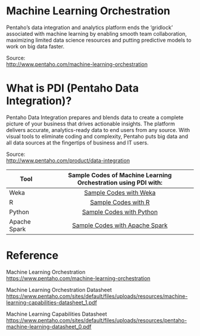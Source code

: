 # Machine Learning Orchestration

Pentaho’s data integration and analytics platform ends the ‘gridlock’ associated with machine learning by enabling smooth team collaboration, maximizing limited data science resources and putting predictive models to work on big data faster.

Source:<BR>
http://www.pentaho.com/machine-learning-orchestration <BR>

# What is PDI (Pentaho Data Integration)?

Pentaho Data Integration prepares and blends data to create a complete picture of your business that drives actionable insights. The platform delivers accurate, analytics-ready data to end users from any source. With visual tools to eliminate coding and complexity, Pentaho puts big data and all data sources at the fingertips of business and IT users.

Source: <BR>
http://www.pentaho.com/product/data-integration<BR>


| Tool | Sample Codes of Machine Learning Orchestration using PDI with:|
| ------------- |:-------------:|
| Weka | [Sample Codes with Weka](https://github.com/caiomsouza/machine-learning-orchestration/tree/master/samples/weka) | 
| R    | [Sample Codes with R](https://github.com/caiomsouza/machine-learning-orchestration/tree/master/samples/r)    | 
| Python | [Sample Codes with Python](https://github.com/caiomsouza/machine-learning-orchestration/tree/master/samples/python) | 
| Apache Spark | [Sample Codes with Apache Spark](https://github.com/caiomsouza/machine-learning-orchestration/tree/master/samples/apache-spark-ml)  | 



# Reference

Machine Learning Orchestration <BR>
https://www.pentaho.com/machine-learning-orchestration <BR>

Machine Learning Orchestration Datasheet<BR>
https://www.pentaho.com/sites/default/files/uploads/resources/machine-learning-capabilities-datasheet_1.pdf<BR>

Machine Learning Capabilities Datasheet<BR>
https://www.pentaho.com/sites/default/files/uploads/resources/pentaho-machine-learning-datasheet_0.pdf <BR>
